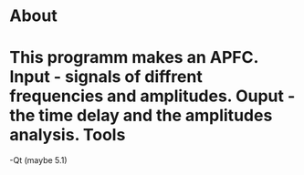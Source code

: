 About
=====
This programm makes an APFC. Input - signals of diffrent frequencies and amplitudes. Ouput - the time delay and the amplitudes analysis.
Tools
=====
-Qt (maybe 5.1)
